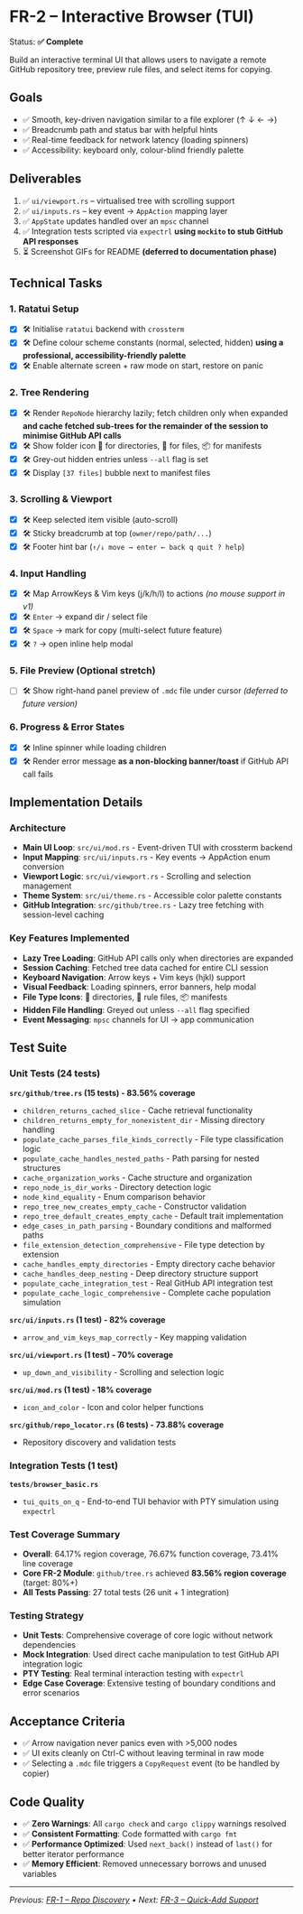 # FR-2 – Interactive Browser (TUI)

Status: **✅ Complete**

Build an interactive terminal UI that allows users to navigate a remote GitHub repository tree, preview rule files, and select items for copying.

## Goals

* ✅ Smooth, key-driven navigation similar to a file explorer (↑ ↓ ← →)
* ✅ Breadcrumb path and status bar with helpful hints
* ✅ Real-time feedback for network latency (loading spinners)
* ✅ Accessibility: keyboard only, colour-blind friendly palette

## Deliverables

1. ✅ `ui/viewport.rs` – virtualised tree with scrolling support
2. ✅ `ui/inputs.rs` – key event → `AppAction` mapping layer
3. ✅ `AppState` updates handled over an `mpsc` channel
4. ✅ Integration tests scripted via `expectrl` **using `mockito` to stub GitHub API responses**
5. ⏳ Screenshot GIFs for README **(deferred to documentation phase)**

## Technical Tasks

### 1. Ratatui Setup

- [x] 🛠 Initialise `ratatui` backend with `crossterm`
- [x] 🛠 Define colour scheme constants (normal, selected, hidden) **using a professional, accessibility-friendly palette**
- [x] 🛠 Enable alternate screen + raw mode on start, restore on panic

### 2. Tree Rendering

- [x] 🛠 Render `RepoNode` hierarchy lazily; fetch children only when expanded **and cache fetched sub-trees for the remainder of the session to minimise GitHub API calls**
- [x] 🛠 Show folder icon 📁 for directories, 📄 for files, 📦 for manifests
- [x] 🛠 Grey-out hidden entries unless `--all` flag is set
- [x] 🛠 Display `[37 files]` bubble next to manifest files

### 3. Scrolling & Viewport

- [x] 🛠 Keep selected item visible (auto-scroll)
- [x] 🛠 Sticky breadcrumb at top (`owner/repo/path/...`)
- [x] 🛠 Footer hint bar (`↑/↓ move → enter ← back q quit ? help`)

### 4. Input Handling

- [x] 🛠 Map ArrowKeys & Vim keys (j/k/h/l) to actions *(no mouse support in v1)*
- [x] 🛠 `Enter` → expand dir / select file
- [x] 🛠 `Space` → mark for copy (multi-select future feature)
- [x] 🛠 `?` → open inline help modal

### 5. File Preview (Optional stretch)

- [ ] 🛠 Show right-hand panel preview of `.mdc` file under cursor *(deferred to future version)*

### 6. Progress & Error States

- [x] 🛠 Inline spinner while loading children
- [x] 🛠 Render error message **as a non-blocking banner/toast** if GitHub API call fails

## Implementation Details

### Architecture
- **Main UI Loop**: `src/ui/mod.rs` - Event-driven TUI with crossterm backend
- **Input Mapping**: `src/ui/inputs.rs` - Key events → AppAction enum conversion
- **Viewport Logic**: `src/ui/viewport.rs` - Scrolling and selection management
- **Theme System**: `src/ui/theme.rs` - Accessible color palette constants
- **GitHub Integration**: `src/github/tree.rs` - Lazy tree fetching with session-level caching

### Key Features Implemented
- **Lazy Tree Loading**: GitHub API calls only when directories are expanded
- **Session Caching**: Fetched tree data cached for entire CLI session
- **Keyboard Navigation**: Arrow keys + Vim keys (hjkl) support
- **Visual Feedback**: Loading spinners, error banners, help modal
- **File Type Icons**: 📁 directories, 📄 rule files, 📦 manifests
- **Hidden File Handling**: Greyed out unless `--all` flag specified
- **Event Messaging**: `mpsc` channels for UI → app communication

## Test Suite

### Unit Tests (24 tests)
**`src/github/tree.rs` (15 tests) - 83.56% coverage**
- `children_returns_cached_slice` - Cache retrieval functionality
- `children_returns_empty_for_nonexistent_dir` - Missing directory handling
- `populate_cache_parses_file_kinds_correctly` - File type classification logic
- `populate_cache_handles_nested_paths` - Path parsing for nested structures
- `cache_organization_works` - Cache structure and organization
- `repo_node_is_dir_works` - Directory detection logic
- `node_kind_equality` - Enum comparison behavior
- `repo_tree_new_creates_empty_cache` - Constructor validation
- `repo_tree_default_creates_empty_cache` - Default trait implementation
- `edge_cases_in_path_parsing` - Boundary conditions and malformed paths
- `file_extension_detection_comprehensive` - File type detection by extension
- `cache_handles_empty_directories` - Empty directory cache behavior
- `cache_handles_deep_nesting` - Deep directory structure support
- `populate_cache_integration_test` - Real GitHub API integration test
- `populate_cache_logic_comprehensive` - Complete cache population simulation

**`src/ui/inputs.rs` (1 test) - 82% coverage**
- `arrow_and_vim_keys_map_correctly` - Key mapping validation

**`src/ui/viewport.rs` (1 test) - 70% coverage**
- `up_down_and_visibility` - Scrolling and selection logic

**`src/ui/mod.rs` (1 test) - 18% coverage**
- `icon_and_color` - Icon and color helper functions

**`src/github/repo_locator.rs` (6 tests) - 73.88% coverage**
- Repository discovery and validation tests

### Integration Tests (1 test)
**`tests/browser_basic.rs`**
- `tui_quits_on_q` - End-to-end TUI behavior with PTY simulation using `expectrl`

### Test Coverage Summary
- **Overall**: 64.17% region coverage, 76.67% function coverage, 73.41% line coverage
- **Core FR-2 Module**: `github/tree.rs` achieved **83.56% region coverage** (target: 80%+)
- **All Tests Passing**: 27 total tests (26 unit + 1 integration)

### Testing Strategy
- **Unit Tests**: Comprehensive coverage of core logic without network dependencies
- **Mock Integration**: Used direct cache manipulation to test GitHub API integration logic
- **PTY Testing**: Real terminal interaction testing with `expectrl`
- **Edge Case Coverage**: Extensive testing of boundary conditions and error scenarios

## Acceptance Criteria

* ✅ Arrow navigation never panics even with >5,000 nodes
* ✅ UI exits cleanly on Ctrl-C without leaving terminal in raw mode
* ✅ Selecting a `.mdc` file triggers a `CopyRequest` event (to be handled by copier)

## Code Quality

- ✅ **Zero Warnings**: All `cargo check` and `cargo clippy` warnings resolved
- ✅ **Consistent Formatting**: Code formatted with `cargo fmt`
- ✅ **Performance Optimized**: Used `next_back()` instead of `last()` for better iterator performance
- ✅ **Memory Efficient**: Removed unnecessary borrows and unused variables

---

_Previous: [FR-1 – Repo Discovery](fr1-repo-discovery.md) • Next: [FR-3 – Quick-Add Support](fr3-quick-add-support.md)_ 